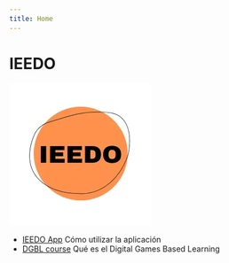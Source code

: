 ```yaml
---
title: Home
---
```

# IEEDO

![](assets/IEEDO_icon.webp)

- [IEEDO App](app/index.md)
  Cómo utilizar la aplicación
- [DGBL course](dgbl/index.md)
  Qué es el Digital Games Based Learning
